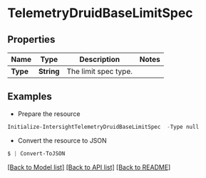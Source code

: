 # TelemetryDruidBaseLimitSpec
## Properties

Name | Type | Description | Notes
------------ | ------------- | ------------- | -------------
**Type** | **String** | The limit spec type. | 

## Examples

- Prepare the resource
```powershell
Initialize-IntersightTelemetryDruidBaseLimitSpec  -Type null
```

- Convert the resource to JSON
```powershell
$ | Convert-ToJSON
```

[[Back to Model list]](../README.md#documentation-for-models) [[Back to API list]](../README.md#documentation-for-api-endpoints) [[Back to README]](../README.md)


